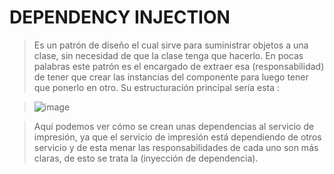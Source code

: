 # DEPENDENCY INJECTION
>Es un patrón de diseño el cual sirve para suministrar objetos a una clase, sin necesidad de que la clase tenga que hacerlo. En pocas palabras este patrón es el encargado de extraer esa (responsabilidad) de tener que crear las instancias del componente para luego tener que ponerlo en otro.
>Su estructuración principal sería esta :

>![image](https://user-images.githubusercontent.com/107563234/198852034-905826b7-da88-40cb-acdb-21c1602dba79.png)

>Aquí podemos ver cómo se crean unas dependencias al servicio de impresión, ya que el servicio de impresión está dependiendo de otros servicio y de esta menar las responsabilidades de cada uno son más claras, de esto se trata la (inyección de dependencia).
